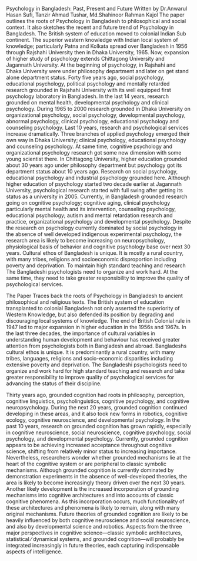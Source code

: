 Psychology in Bangladesh: Past, Present and Future
Written by Dr.Anwarul Hasan Sufi, Tanzir Ahmad Tushar, Md.Shahinoor Rahman Kajol
The paper outlines the roots of Psychology in Bangladesh to philosophical and social context. It also sketches the recent and future trend of Psychology in Bangladesh. The British system of education moved to colonial Indian Sub continent. The superior western knowledge with Indian local system of knowledge; particularly Patna and Kolkata spread over Bangladesh in 1956 through Rajshahi University then in Dhaka University, 1965. Now, expansion of higher study of psychology extends Chittagong University and Jagannath University. At the beginning of psychology, in Rajshahi and Dhaka University were under philosophy department and later on get stand alone department status. Forty five years ago, social psychology, educational psychology, political psychology and mentally retarded research grounded in Rajshahi University with its well equipped first psychology laboratory in Bangladesh. In the last 14 years, research grounded on mental health, developmental psychology and clinical psychology. During 1965 to 2000 research grounded in Dhaka University on organizational psychology, social psychology, developmental psychology, abnormal psychology, clinical psychology, educational psychology and counseling psychology. Last 10 years, research and psychological services increase dramatically. Three branches of applied psychology emerged their own way in Dhaka University; clinical psychology, educational psychology and counseling psychology. At same time, cognitive psychology and organizational psychology research got some new dimension with some young scientist there. In Chittagong University, higher education grounded about 30 years ago under philosophy department but psychology got its department status about 10 years ago. Research on social psychology, educational psychology and industrial psychology grounded here. Although higher education of psychology started two decade earlier at Jagannath University, psychological research started with full swing after getting its status as a university in 2005. Currently, in Bangladesh grounded research going on cognitive psychology; cognitive aging, clinical psychology particularly mental health and its intervention, counseling psychology, educational psychology; autism and mental retardation research and practice, organizational psychology and developmental psychology. Despite the research on psychology currently dominated by social psychology in the absence of well developed indigenous experimental psychology, the research area is likely to become increasing on neuropsychology, physiological basis of behavior and cognitive psychology base over next 30 years. Cultural ethos of Bangladesh is unique. It is mostly a rural country, with many tribes, religions and socioeconomic disproportion including poverty and deprivation. To maintain high standard teaching and research The Bangladeshi psychologists need to organize and work hard. At the same time, they need to take greater responsibility to improve the quality of psychological services.

The Paper Traces back the roots of Psychology in Bangladesh to ancient philosophical and religious texts. The British system of education transplanted to colonial Bangladesh not only asserted the superiority of Western Knowledge, but also defended its position by degrading and discouraging local systems of knowledge. The end of British Colonial rule in 1947 led to major expansion in higher education in the 1956s and 1967s. In the last three decades, the importance of cultural variables in understanding human development and behaviour has received greater attention from psychologists both in Bangladesh and abroad. Bangladeshs cultural ethos is unique. It is predominantly a rural country, with many tribes, languages, religions and socio-economic disparities including extensive poverty and deprivation. The Bangladeshi psychologists need to organize and work hard for high standard teaching and research and take greater responsibility to improve quality of psychological services for advancing the status of their discipline.

Thirty years ago, grounded cognition had roots in philosophy, perception, cognitive linguistics, psycholinguistics, cognitive psychology, and cognitive neuropsychology. During the next 20 years, grounded cognition continued developing in these areas, and it also took new forms in robotics, cognitive ecology, cognitive neuroscience, and developmental psychology. In the past 10 years, research on grounded cognition has grown rapidly, especially in cognitive neuroscience, social neuroscience, cognitive psychology, social psychology, and developmental psychology. Currently, grounded cognition appears to be achieving increased acceptance throughout cognitive science, shifting from relatively minor status to increasing importance. Nevertheless, researchers wonder whether grounded mechanisms lie at the heart of the cognitive system or are peripheral to classic symbolic mechanisms.
Although grounded cognition is currently dominated by demonstration experiments in the absence of well-developed theories, the area is likely to become increasingly theory driven over the next 30 years. Another likely development is the increased incorporation of grounding mechanisms into cognitive architectures and into accounts of classic cognitive phenomena. As this incorporation occurs, much functionality of these architectures and phenomena is likely to remain, along with many original mechanisms. Future theories of grounded cognition are likely to be heavily influenced by both cognitive neuroscience and social neuroscience, and also by developmental science and robotics. Aspects from the three major perspectives in cognitive science—classic symbolic architectures, statistical ⁄ dynamical systems, and grounded cognition—will probably be integrated increasingly in future theories, each capturing indispensable aspects of intelligence.
